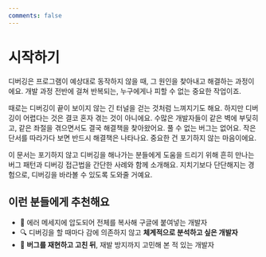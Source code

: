 ```yaml
---
comments: false
---
```


# 시작하기

디버깅은 프로그램이 예상대로 동작하지 않을 때, 그 원인을 찾아내고 해결하는 과정이에요. 개발 과정 전반에 걸쳐 반복되는, 누구에게나 피할 수 없는 중요한 작업이죠.

때로는 디버깅이 끝이 보이지 않는 긴 터널을 걷는 것처럼 느껴지기도 해요. 하지만 디버깅이 어렵다는 것은 결코 혼자 겪는 것이 아니에요. 수많은 개발자들이 같은 벽에 부딪히고, 같은 좌절을 겪으면서도 결국 해결책을 찾아왔어요. 풀 수 없는 버그는 없어요. 작은 단서를 따라가다 보면 반드시 해결책은 나타나요. 중요한 건 포기하지 않는 마음이에요.

이 문서는 포기하지 않고 디버깅을 해나가는 분들에게 도움을 드리기 위해 흔히 만나는 버그 패턴과 디버깅 접근법을 간단한 사례와 함께 소개해요. 지치기보다 단단해지는 경험으로, 디버깅을 바라볼 수 있도록 도와줄 거예요.

## 이런 분들에게 추천해요

- 🧩 에러 메세지에 압도되어 전체를 복사해 구글에 붙여넣는 개발자
- 🔍 디버깅을 할 때마다 감에 의존하지 않고 **체계적으로 분석하고 싶은 개발자**
- 🧪 **버그를 재현하고 고친 뒤**, 재발 방지까지 고민해 본 적 있는 개발자

